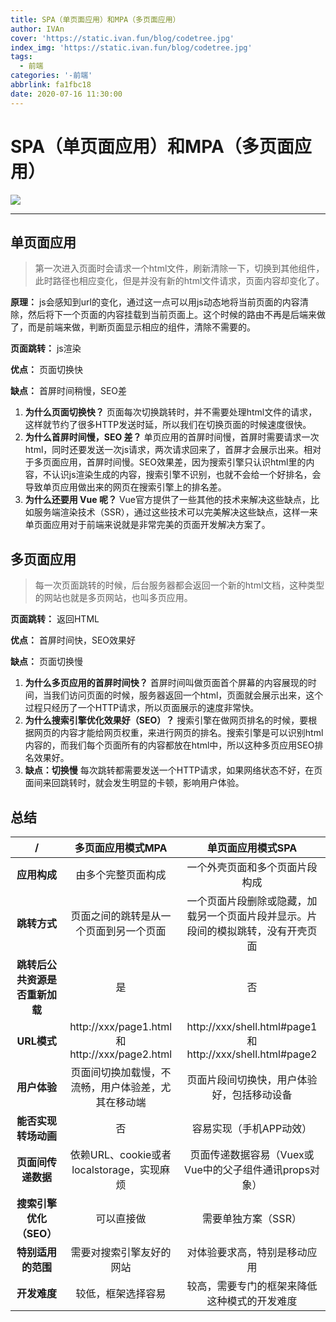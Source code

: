 ```yaml
---
title: SPA（单页面应用）和MPA（多页面应用）
author: IVAn
cover: 'https://static.ivan.fun/blog/codetree.jpg'
index_img: 'https://static.ivan.fun/blog/codetree.jpg'
tags:
  - 前端
categories: '-前端'
abbrlink: fa1fbc18
date: 2020-07-16 11:30:00
---
```

# SPA（单页面应用）和MPA（多页面应用）

![](https://static.ivan.fun/blog/spa1.webp)

---

## 单页面应用
>第一次进入页面时会请求一个html文件，刷新清除一下，切换到其他组件，此时路径也相应变化，但是并没有新的html文件请求，页面内容却变化了。

**原理：** js会感知到url的变化，通过这一点可以用js动态地将当前页面的内容清除，然后将下一个页面的内容挂载到当前页面上。这个时候的路由不再是后端来做了，而是前端来做，判断页面显示相应的组件，清除不需要的。

**页面跳转：** js渲染

**优点：** 页面切换快

**缺点：** 首屏时间稍慢，SEO差

1. **为什么页面切换快？**
   页面每次切换跳转时，并不需要处理html文件的请求，这样就节约了很多HTTP发送时延，所以我们在切换页面的时候速度很快。
2. **为什么首屏时间慢，SEO 差？**
   单页应用的首屏时间慢，首屏时需要请求一次html，同时还要发送一次js请求，两次请求回来了，首屏才会展示出来。相对于多页面应用，首屏时间慢。SEO效果差，因为搜索引擎只认识html里的内容，不认识js渲染生成的内容，搜索引擎不识别，也就不会给一个好排名，会导致单页应用做出来的网页在搜索引擎上的排名差。
3. **为什么还要用 Vue 呢？**
   Vue官方提供了一些其他的技术来解决这些缺点，比如服务端渲染技术（SSR），通过这些技术可以完美解决这些缺点，这样一来单页面应用对于前端来说就是非常完美的页面开发解决方案了。

## 多页面应用
>每一次页面跳转的时候，后台服务器都会返回一个新的html文档，这种类型的网站也就是多页网站，也叫多页应用。

**页面跳转：** 返回HTML

**优点：** 首屏时间快，SEO效果好

**缺点：** 页面切换慢

1. **为什么多页应用的首屏时间快？**
   首屏时间叫做页面首个屏幕的内容展现的时间，当我们访问页面的时候，服务器返回一个html，页面就会展示出来，这个过程只经历了一个HTTP请求，所以页面展示的速度非常快。
2. **为什么搜索引擎优化效果好（SEO）？**
   搜索引擎在做网页排名的时候，要根据网页的内容才能给网页权重，来进行网页的排名。搜索引擎是可以识别html内容的，而我们每个页面所有的内容都放在html中，所以这种多页应用SEO排名效果好。
3. **缺点：切换慢**
   每次跳转都需要发送一个HTTP请求，如果网络状态不好，在页面间来回跳转时，就会发生明显的卡顿，影响用户体验。

## 总结

**/**|**多页面应用模式MPA**|**单页面应用模式SPA**
:--:|:--:|:--:
**应用构成**|由多个完整页面构成|一个外壳页面和多个页面片段构成
**跳转方式**|页面之间的跳转是从一个页面到另一个页面|一个页面片段删除或隐藏，加载另一个页面片段并显示。片段间的模拟跳转，没有开壳页面
**跳转后公共资源是否重新加载**|是|否
**URL模式**|http://xxx/page1.html和http://xxx/page2.html|http://xxx/shell.html#page1和http://xxx/shell.html#page2
**用户体验**|页面间切换加载慢，不流畅，用户体验差，尤其在移动端|页面片段间切换快，用户体验好，包括移动设备
**能否实现转场动画**|否|	容易实现（手机APP动效）
**页面间传递数据**|依赖URL、cookie或者localstorage，实现麻烦|页面传递数据容易（Vuex或Vue中的父子组件通讯props对象）
**搜索引擎优化（SEO）**|可以直接做|需要单独方案（SSR）
**特别适用的范围**|	需要对搜索引擎友好的网站|对体验要求高，特别是移动应用
**开发难度**|较低，框架选择容易|较高，需要专门的框架来降低这种模式的开发难度
